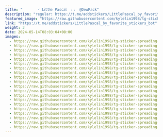 ```yaml
---
title: "‌       ◜ 𝖫𝗂tt𝗅𝖾 𝖯𝖺s𝖼𝖺𝗅  ៸ ៸  @DewPack"
description: "regular: https://t.me/addstickers/LittlePascal_by_favorite_stickers_bot"
featured_image: "https://raw.githubusercontent.com/kylelin1998/tg-sticker-spreading-worldwide-images/main/img/a2f5ff8d-493e-4645-a07f-9f9a278d26f6.jpg"
link: "https://t.me/addstickers/LittlePascal_by_favorite_stickers_bot"
weight: 3
date: 2024-05-14T08:03:04+08:00
images:
  - https://raw.githubusercontent.com/kylelin1998/tg-sticker-spreading-worldwide-images/main/img/a2f5ff8d-493e-4645-a07f-9f9a278d26f6.jpg
  - https://raw.githubusercontent.com/kylelin1998/tg-sticker-spreading-worldwide-images/main/img/71926278-b7bb-41d0-bcbe-5cb0f9662ffe.jpg
  - https://raw.githubusercontent.com/kylelin1998/tg-sticker-spreading-worldwide-images/main/img/8b4b6c1b-4852-4d66-b95e-78fb91762f8e.jpg
  - https://raw.githubusercontent.com/kylelin1998/tg-sticker-spreading-worldwide-images/main/img/849894d3-7544-4732-9be7-33fee5daa4ca.jpg
  - https://raw.githubusercontent.com/kylelin1998/tg-sticker-spreading-worldwide-images/main/img/b69e715c-c4b5-4304-afad-ce0a3898c1e4.jpg
  - https://raw.githubusercontent.com/kylelin1998/tg-sticker-spreading-worldwide-images/main/img/619eb5e2-f683-4cef-83ff-48dc0d2355c7.jpg
  - https://raw.githubusercontent.com/kylelin1998/tg-sticker-spreading-worldwide-images/main/img/2451d76c-fe15-418e-b194-d05033395718.jpg
  - https://raw.githubusercontent.com/kylelin1998/tg-sticker-spreading-worldwide-images/main/img/26902a10-2cc4-4616-99de-9a28120c9b65.jpg
  - https://raw.githubusercontent.com/kylelin1998/tg-sticker-spreading-worldwide-images/main/img/d08a552e-5373-42f3-8454-98a8e7e5ea49.jpg
  - https://raw.githubusercontent.com/kylelin1998/tg-sticker-spreading-worldwide-images/main/img/86abb06b-1c3d-45a9-9e7c-9446ef88a039.jpg
  - https://raw.githubusercontent.com/kylelin1998/tg-sticker-spreading-worldwide-images/main/img/450638bc-afdd-49e3-8274-bb2bd21b60f1.jpg
  - https://raw.githubusercontent.com/kylelin1998/tg-sticker-spreading-worldwide-images/main/img/5aee146e-26c7-4acf-97b6-292271c3dfee.jpg
  - https://raw.githubusercontent.com/kylelin1998/tg-sticker-spreading-worldwide-images/main/img/057b6b6a-6fb2-40d5-a824-658ad575585c.jpg
  - https://raw.githubusercontent.com/kylelin1998/tg-sticker-spreading-worldwide-images/main/img/6d393648-751d-44eb-ae8d-ff9a81090dd4.jpg
  - https://raw.githubusercontent.com/kylelin1998/tg-sticker-spreading-worldwide-images/main/img/1e8455eb-4517-4e60-b039-3a54a3e9da3e.jpg
  - https://raw.githubusercontent.com/kylelin1998/tg-sticker-spreading-worldwide-images/main/img/27ea135c-6ffe-4c1a-880e-1868baaf0925.jpg
  - https://raw.githubusercontent.com/kylelin1998/tg-sticker-spreading-worldwide-images/main/img/f1bc392f-bf30-4a32-a14d-9b4b7cf87f27.jpg
  - https://raw.githubusercontent.com/kylelin1998/tg-sticker-spreading-worldwide-images/main/img/0dc303c6-6a36-4a8f-b3f9-97b3dfb8beaf.jpg
  - https://raw.githubusercontent.com/kylelin1998/tg-sticker-spreading-worldwide-images/main/img/81b05a23-9db7-4c33-8c80-58175709ae5c.jpg
  - https://raw.githubusercontent.com/kylelin1998/tg-sticker-spreading-worldwide-images/main/img/0c2ab4e8-cd65-488a-9a91-a34fb8856db3.jpg
---
```

